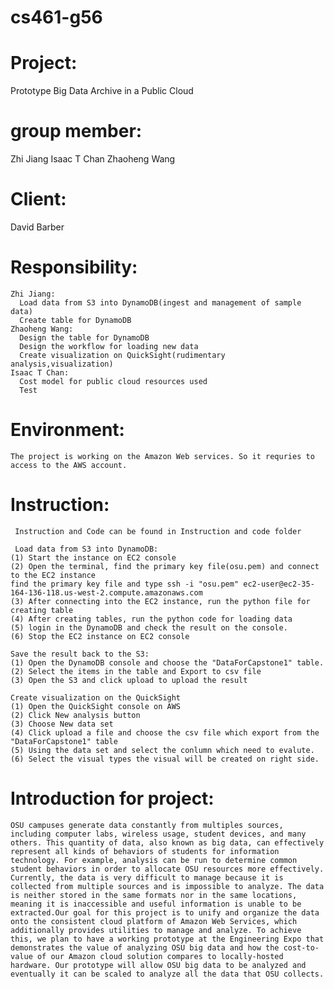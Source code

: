 # cs461-g56

# Project: 
  Prototype Big Data Archive in a Public Cloud

# group member: 
  Zhi Jiang
  Isaac T Chan
  Zhaoheng Wang
# Client:
  David Barber
# Responsibility:
    Zhi Jiang: 
      Load data from S3 into DynamoDB(ingest and management of sample data)
      Create table for DynamoDB
    Zhaoheng Wang:
      Design the table for DynamoDB
      Design the workflow for loading new data
      Create visualization on QuickSight(rudimentary analysis,visualization)
    Isaac T Chan:
      Cost model for public cloud resources used
      Test
# Environment:
    The project is working on the Amazon Web services. So it requries to access to the AWS account.
    
# Instruction:
     Instruction and Code can be found in Instruction and code folder
     
     Load data from S3 into DynamoDB:
    (1) Start the instance on EC2 console
    (2) Open the terminal, find the primary key file(osu.pem) and connect to the EC2 instance
    find the primary key file and type ssh -i "osu.pem" ec2-user@ec2-35-164-136-118.us-west-2.compute.amazonaws.com
    (3) After connecting into the EC2 instance, run the python file for creating table
    (4) After creating tables, run the python code for loading data
    (5) login in the DynamoDB and check the result on the console.
    (6) Stop the EC2 instance on EC2 console

    Save the result back to the S3:
    (1) Open the DynamoDB console and choose the "DataForCapstone1" table.
    (2) Select the items in the table and Export to csv file
    (3) Open the S3 and click upload to upload the result 

    Create visualization on the QuickSight
    (1) Open the QuickSight console on AWS 
    (2) Click New analysis button 
    (3) Choose New data set
    (4) Click upload a file and choose the csv file which export from the "DataForCapstone1" table
    (5) Using the data set and select the conlumn which need to evalute.
    (6) Select the visual types the visual will be created on right side.

# Introduction for project:
    OSU campuses generate data constantly from multiples sources, including computer labs, wireless usage, student devices, and many others. This quantity of data, also known as big data, can effectively represent all kinds of behaviors of students for information technology. For example, analysis can be run to determine common student behaviors in order to allocate OSU resources more effectively. Currently, the data is very difficult to manage because it is collected from multiple sources and is impossible to analyze. The data is neither stored in the same formats nor in the same locations, meaning it is inaccessible and useful information is unable to be extracted.Our goal for this project is to unify and organize the data onto the consistent cloud platform of Amazon Web Services, which additionally provides utilities to manage and analyze. To achieve this, we plan to have a working prototype at the Engineering Expo that demonstrates the value of analyzing OSU big data and how the cost-to-value of our Amazon cloud solution compares to locally-hosted hardware. Our prototype will allow OSU big data to be analyzed and eventually it can be scaled to analyze all the data that OSU collects.


    
    
